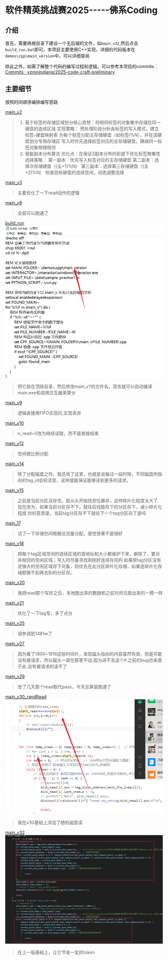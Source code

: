 # 软件精英挑战赛2025-----佛系Coding

## 介绍
首先，需要再根目录下建设一个无后缀的文件，如`main_v32`,然后点击`build_run.bat`即可，本项目主要使用C++实现，详细的代码版本在`demos\cpp\main_version`中，可以详细查阅

除此之外，如需了解整个代码的编写过程和逻辑，可以参考本项目的commits：[Commits · yzmninglang/2025-code-craft-preliminary](https://github.com/yzmninglang/2025-code-craft-preliminary/commits/1.0/)

## 主要细节
按照时间顺序编排编写思路

[main_v2](demos/cpp/main_version/main_v2.cpp)
> 1. 基于标签的存储区域划分
​核心思想：将相同标签的对象集中存储在同一硬盘的连续区域
​实现策略：
预处理阶段分析各标签的写入模式，建立标签-硬盘映射表
为每个标签分配主存储硬盘（如标签i%N），并在该硬盘划分专用存储区
写入时优先选择标签对应的主存储硬盘，确保同一标签对象物理相邻
> 3. 智能副本分布算法
​优化点：在保证3副本分布的前提下优化标签聚集性
​选择策略：
第一副本：优先写入标签对应的主存储硬盘
第二副本：选择次存储硬盘（(主+1)%N）
第三副本：选择第三存储硬盘（(主+2)%N）
检查目标硬盘的连续空间，动态调整选择

[main_v3](demos/cpp/main_version/main_v3.cpp)
> 主要优化了一下read动作的逻辑

[main_v8](demos/cpp/main_version/main_v8.cpp)
> 全部可以跑通了

[build_run](build_run.bat)
![alt text](be80b67ed21321ef69ab2b8fd8567eb.png)
> 把它放在顶级目录，然后修改main_v?的文件名，双击就可以自动编译main.exe和调用交互器来算分

[main_v9](demos/cpp/main_version/main_v9.cpp)
> 逻辑直接用FIFO实现的,实现丢弃
>

[main_v10](demos/cpp/main_version/main_v10.cpp)
> n_read=0改为继续读取，而不是直接结束

[main_v12](demos/cpp/main_version/main_v12.cpp)
> 空间按比例分配

[main_v14](demos/cpp/main_version/main_v14.cpp)
> 除了分配磁盘之外，我还改了这里，也就是说每过一段时隙，不同磁盘所指向的tag_id会轮流变，这样就能保证能够读到更多的请求。

[main_v15](demos/cpp/main_version/main_v15_best.cpp)
> 之前是当前分区没存完，就从头开始找空位置存，这样碎片化程度太大了.现在改为，如果当前分区存不下，就往后找能存下的分区存下，减小碎片化程度.你的意思是，当前tag分区存不下就往下一个tag分区存了是吗

[main_17](demos/cpp/main_version/main_v17.cpp)
> 试了一下存储空间根据总流量分配，感觉效果不是很好

[main_v18](demos/cpp/main_version/main_v18.cpp)
> 把每个tag区域空闲的连续区域的首地址和大小都维护下来，删除了，要合并相邻的空闲区域；写入时尽量寻找刚刚好连续存完的
如果原tag分区没有足够大的空闲区域存下对象，则优先在此分区碎片化存储，如果连碎片化存储都做不到再去别的分区存。

[main_v20](demos/cpp/main_version/main_v20.cpp)
> 我把read那个写好之后，本地跑出来的数据和之前刘师兄跑出来的一模一样

[main_v21](demos/cpp/main_version/main_v21.cpp)
> 优化了一下tag写，多了点分
>
[main_v25](demos/cpp/main_version/main_v25.cpp)
> 调参调到1481w了

[main_v27](demos/cpp/main_version/main_v27.cpp)

> 因为看了1800~1816这些时间片，发现磁头指向的内容虽然有效，但是可能没有被请求，所以磁头一直在那里不动.因为进不去这个if.之前的bug也来源于此.没有被请求的读不了

[main_v29](demos/cpp/main_version/main_v29.cpp)
> 改了几天那个read取代pass，今天总算是跑通了

[main_v30_randRead](demos/cpp/main_version/main_v30_randRead.cpp)
![alt text](069799717c9d4885b898763eb186d6f.png)
> 我在v30基础上添加了随机磁盘读

[main_v32](demos/cpp/main_version/main_v32.cpp)
![alt text](b86adc982c10d4749a6e668eb3ce314.png)
> 在上一版基础上，让它节省一定的token